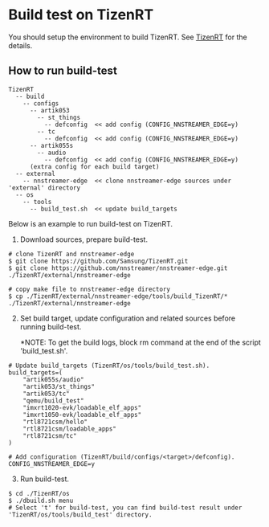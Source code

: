 # Build test on TizenRT

You should setup the environment to build TizenRT.
See [TizenRT](https://github.com/Samsung/TizenRT) for the details.


## How to run build-test

```
TizenRT
  -- build
    -- configs
      -- artik053
        -- st_things
          -- defconfig  << add config (CONFIG_NNSTREAMER_EDGE=y)
        -- tc
          -- defconfig  << add config (CONFIG_NNSTREAMER_EDGE=y)
      -- artik055s
        -- audio
          -- defconfig  << add config (CONFIG_NNSTREAMER_EDGE=y)
      (extra config for each build target)
  -- external
    -- nnstreamer-edge  << clone nnstreamer-edge sources under 'external' directory
  -- os
    -- tools
      -- build_test.sh  << update build_targets
```


Below is an example to run build-test on TizenRT.

1. Download sources, prepare build-test.

```
# clone TizenRT and nnstreamer-edge
$ git clone https://github.com/Samsung/TizenRT.git
$ git clone https://github.com/nnstreamer/nnstreamer-edge.git ./TizenRT/external/nnstreamer-edge

# copy make file to nnstreamer-edge directory
$ cp ./TizenRT/external/nnstreamer-edge/tools/build_TizenRT/* ./TizenRT/external/nnstreamer-edge
```

2. Set build target, update configuration and related sources before running build-test.

    *NOTE: To get the build logs, block rm command at the end of the script 'build_test.sh'.

```
# Update build_targets (TizenRT/os/tools/build_test.sh).
build_targets=(
	"artik055s/audio"
	"artik053/st_things"
	"artik053/tc"
	"qemu/build_test"
	"imxrt1020-evk/loadable_elf_apps"
	"imxrt1050-evk/loadable_elf_apps"
	"rtl8721csm/hello"
	"rtl8721csm/loadable_apps"
	"rtl8721csm/tc"
)

# Add configuration (TizenRT/build/configs/<target>/defconfig).
CONFIG_NNSTREAMER_EDGE=y
```

3. Run build-test.
```
$ cd ./TizenRT/os
$ ./dbuild.sh menu
# Select 't' for build-test, you can find build-test result under 'TizenRT/os/tools/build_test' directory.
```
